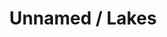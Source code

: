 ---
ee_id_thing: '4177'
site: '1'
type: '2'
inv_num: 2014-087
url: 2014-087-unnamed-lakes
title: Unnamed / Lakes
year: '2014'
display_year: '2014'
medium: 1920x1080 H.264/MPEG-4 Part 10 looped digital file (from ​lossless ​Quicktime
  Animation master), media player, 70” flatscreen, armature, various cables
dims: 79 x 36 1/2 x 11 inches
pitch: ''
ps: ''
live_url: ''
related: ''
youtube: ''
related_code: ''
imgs: unnamed-lakes-2014-087-full-still-3-database-team.jpg
subheading: ''
download: ''
add_credit: ''
commission: ''
layout: things-i-made
---